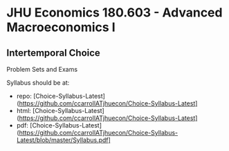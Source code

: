 # JHU Economics 180.603 - Advanced Macroeconomics I
## Intertemporal Choice

Problem Sets and Exams

Syllabus should be at: 

   * repo: [Choice-Syllabus-Latest](https://github.com/ccarrollATjhuecon/Choice-Syllabus-Latest] 
   * html: [Choice-Syllabus-Latest](https://github.com/ccarrollATjhuecon/Choice-Syllabus-Latest] 
   * pdf:  [Choice-Syllabus-Latest](https://github.com/ccarrollATjhuecon/Choice-Syllabus-Latest/blob/master/Syllabus.pdf] 
